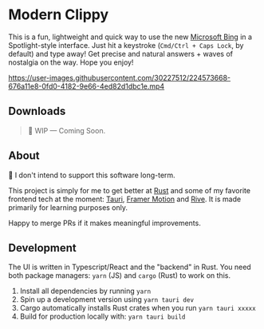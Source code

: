 # Modern Clippy

This is a fun, lightweight and quick way to use the new [Microsoft Bing](https://www.bing.com/new) in a Spotlight-style interface. Just hit a keystroke (`Cmd/Ctrl + Caps Lock`, by default) and type away! Get precise and natural answers + waves of nostalgia on the way. Hope you enjoy!

https://user-images.githubusercontent.com/30227512/224573668-676a11e8-0fd0-4182-9e66-4ed82d1dbc1e.mp4

## Downloads

> 🚧 WIP — Coming Soon.

## About

🚧 I don't intend to support this software long-term.

This project is simply for me to get better at [Rust](https://github.com/rust-lang/rust) and some of my favorite frontend tech at the moment: [Tauri](https://tauri.app), [Framer Motion](https://www.framer.com/motion/) and [Rive](https://rive.app). It is made primarily for learning purposes only.

Happy to merge PRs if it makes meaningful improvements.

## Development

The UI is written in Typescript/React and the "backend" in Rust. You need both package managers: `yarn` (JS) and `cargo` (Rust) to work on this.

1. Install all dependencies by running `yarn`
2. Spin up a development version using `yarn tauri dev`
3. Cargo automatically installs Rust crates when you run `yarn tauri xxxxx`
4. Build for production locally with: `yarn tauri build`
